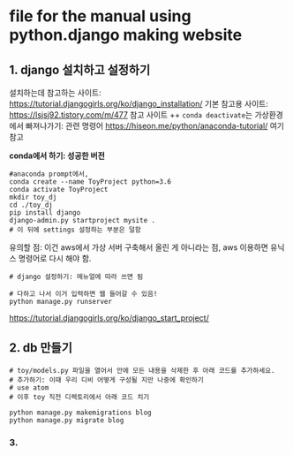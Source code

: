# file for the manual using python.django making website

## 1. django 설치하고 설정하기
설치하는데 참고하는 사이트: https://tutorial.djangogirls.org/ko/django_installation/
기본 참고용 사이트: https://lsjsj92.tistory.com/m/477
참고 사이트
++ ```conda deactivate```는 가상환경에서 빠져나가기: 관련 명령어 https://hiseon.me/python/anaconda-tutorial/ 여기 참고


**conda에서 하기: 성공한 버전**
```
#anaconda prompt에서,
conda create --name ToyProject python=3.6
conda activate ToyProject
mkdir toy_dj
cd ./toy_dj
pip install django
django-admin.py startproject mysite .
# 이 뒤에 settings 설정하는 부분은 덜함

```
유의할 점: 이건 aws에서 가상 서버 구축해서 올린 게 아니라는 점, aws 이용하면 유닉스 명령어로 다시 해야 함.

```
# django 설정하기: 메뉴얼에 따라 쓰면 됨
```

```
# 다하고 나서 이거 입력하면 웹 들어갈 수 있음!
python manage.py runserver

```
https://tutorial.djangogirls.org/ko/django_start_project/
## 2. db 만들기
```
# toy/models.py 파일을 열어서 안에 모든 내용을 삭제한 후 아래 코드를 추가하세요.
# 추가하기: 이때 우리 디비 어떻게 구성될 지만 나중에 확인하기
# use atom
# 이후 toy 직전 디렉토리에서 아래 코드 치기

python manage.py makemigrations blog
python manage.py migrate blog

```

### 3.
